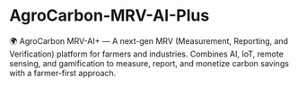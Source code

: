 # AgroCarbon-MRV-AI-Plus
🌍 AgroCarbon MRV-AI+ — A next-gen MRV (Measurement, Reporting, and Verification) platform for farmers and industries.  Combines AI, IoT, remote sensing, and gamification to measure, report, and monetize carbon savings with a farmer-first approach.
